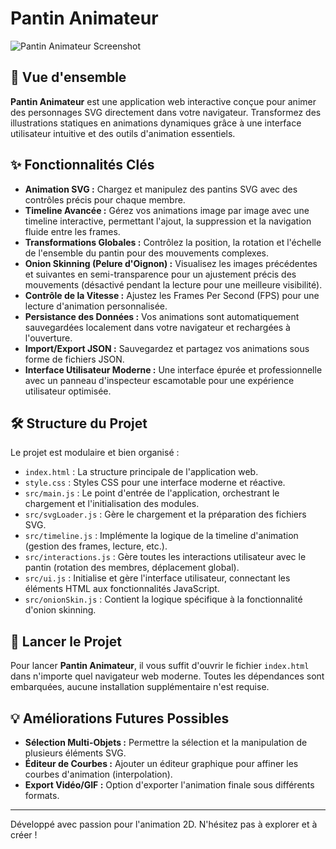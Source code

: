 # Pantin Animateur

![Pantin Animateur Screenshot](screenshot.png) <!-- Placeholder for a future screenshot -->

## 🚀 Vue d'ensemble

**Pantin Animateur** est une application web interactive conçue pour animer des personnages SVG directement dans votre navigateur. Transformez des illustrations statiques en animations dynamiques grâce à une interface utilisateur intuitive et des outils d'animation essentiels.

## ✨ Fonctionnalités Clés

*   **Animation SVG :** Chargez et manipulez des pantins SVG avec des contrôles précis pour chaque membre.
*   **Timeline Avancée :** Gérez vos animations image par image avec une timeline interactive, permettant l'ajout, la suppression et la navigation fluide entre les frames.
*   **Transformations Globales :** Contrôlez la position, la rotation et l'échelle de l'ensemble du pantin pour des mouvements complexes.
*   **Onion Skinning (Pelure d'Oignon) :** Visualisez les images précédentes et suivantes en semi-transparence pour un ajustement précis des mouvements (désactivé pendant la lecture pour une meilleure visibilité).
*   **Contrôle de la Vitesse :** Ajustez les Frames Per Second (FPS) pour une lecture d'animation personnalisée.
*   **Persistance des Données :** Vos animations sont automatiquement sauvegardées localement dans votre navigateur et rechargées à l'ouverture.
*   **Import/Export JSON :** Sauvegardez et partagez vos animations sous forme de fichiers JSON.
*   **Interface Utilisateur Moderne :** Une interface épurée et professionnelle avec un panneau d'inspecteur escamotable pour une expérience utilisateur optimisée.

## 🛠️ Structure du Projet

Le projet est modulaire et bien organisé :

*   `index.html` : La structure principale de l'application web.
*   `style.css` : Styles CSS pour une interface moderne et réactive.
*   `src/main.js` : Le point d'entrée de l'application, orchestrant le chargement et l'initialisation des modules.
*   `src/svgLoader.js` : Gère le chargement et la préparation des fichiers SVG.
*   `src/timeline.js` : Implémente la logique de la timeline d'animation (gestion des frames, lecture, etc.).
*   `src/interactions.js` : Gère toutes les interactions utilisateur avec le pantin (rotation des membres, déplacement global).
*   `src/ui.js` : Initialise et gère l'interface utilisateur, connectant les éléments HTML aux fonctionnalités JavaScript.
*   `src/onionSkin.js` : Contient la logique spécifique à la fonctionnalité d'onion skinning.

## 🚀 Lancer le Projet

Pour lancer **Pantin Animateur**, il vous suffit d'ouvrir le fichier `index.html` dans n'importe quel navigateur web moderne. Toutes les dépendances sont embarquées, aucune installation supplémentaire n'est requise.

## 💡 Améliorations Futures Possibles

*   **Sélection Multi-Objets :** Permettre la sélection et la manipulation de plusieurs éléments SVG.
*   **Éditeur de Courbes :** Ajouter un éditeur graphique pour affiner les courbes d'animation (interpolation).
*   **Export Vidéo/GIF :** Option d'exporter l'animation finale sous différents formats.

---

Développé avec passion pour l'animation 2D. N'hésitez pas à explorer et à créer !